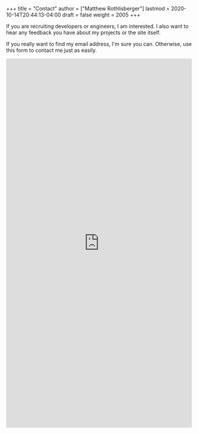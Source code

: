 +++
title = "Contact"
author = ["Matthew Rothlisberger"]
lastmod = 2020-10-14T20:44:13-04:00
draft = false
weight = 2005
+++

If you are recruiting developers or engineers, I am interested. I also
want to hear any feedback you have about my projects or the site
itself.

If you really want to find my email address, I'm sure you
can. Otherwise, use this form to contact me just as easily.

<iframe src="https://docs.google.com/forms/d/e/1FAIpQLSczyzqPe3l6Ou8hgKEyNH_Kt6vwgdLYhVxW7I4lMiyMGK7MkA/viewform?embedded=true" width="100%" height="1000" frameborder="0" marginheight="0" marginwidth="0">Loading…</iframe>
